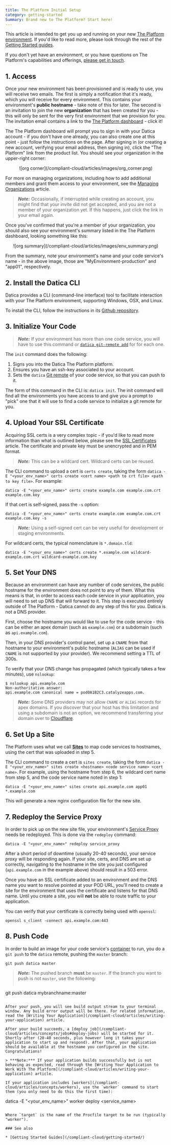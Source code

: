 ```yaml
---
title: The Platform Initial Setup
category: getting-started
Summary: Brand new to The Platform? Start here!
---
```


This article is intended to get you up and running on your new [The Platform](https://datica.com/compliant-cloud) [environment](/compliant-cloud/articles/concepts/environments). If you'd like to read more, please look through the rest of the [Getting Started guides](/compliant-cloud/getting-started/).

If you don't yet have an environment, or you have questions on The Platform's capabilities and offerings, [please get in touch](/compliant-cloud/articles/contact).

## 1. Access

Once your new environment has been provisioned and is ready to use, you will receive two emails. The first is simply a notification that it's ready, which you will receive for every environment. This contains your environment's **public hostname** - take note of this for later. The second is an invitation to join the new **organization** that has been created for you - this will only be sent for the very first environment that we provision for you. The invitation email contains a link to the [The Platform dashboard](https://product.datica.com/compliant-cloud) - click it!

The The Platform dashboard will prompt you to sign in with your Datica account - if you don't have one already, you can also create one at this point - just follow the instructions on the page. After signing in (or creating a new account, verifying your email address, then signing in), click the "The Platform" link from the product list. You should see your organization in the upper-right corner:

<center>![org corner](/compliant-cloud/articles/images/org_corner.png)</center>

For more on managing organizations, including how to add additional members and grant them access to your environment, see the [Managing Organizations](/compliant-cloud/articles/concepts/organizations) article.

> ***Note:*** Occasionally, if interrupted while creating an account, you might find that your invite did not get accepted, and you are not a member of your organization yet. If this happens, just click the link in your email again.

Once you've confirmed that you're a member of your organization, you should also see your environment's summary listed in the The Platform dashboard, looking something like this:

<center>![org summary](/compliant-cloud/articles/images/env_summary.png)</center>

From the summary, note your environment's name and your code service's name - in the above image, those are "MyEnvironment-production" and "app01", respectively.

## 2. Install the Datica CLI

Datica provides a CLI (command-line interface) tool to facilitate interaction with your The Platform environment, supporting Windows, OSX, and Linux.

To install the CLI, follow the instructions in its [Github repository](https://github.com/daticahealth/cli).

## 3. Initialize Your Code

> ***Note:*** If your environment has more than one code service, you will have to use this command or [`datica git-remote add`](/compliant-cloud/cli-reference#git-remote-add) for for each one.

The `init` command does the following:

1. Signs you into the Datica The Platform platform.
2. Ensures you have an ssh-key associated to your account.
3. Sets the `datica` [Git remote](https://git-scm.com/book/en/v2/Git-Basics-Working-with-Remotes) of your code service, so that you can push to it.

The form of this command in the CLI is: `datica init`. The init command will find all the environments you have access to and give you a prompt to "pick" one that it will use to find a code service to initialize a git remote for you.


## 4. Upload Your SSL Certificate

Acquiring SSL certs is a very complex topic - if you'd like to read more information than what is outlined below, please see the [SSL Certificates](/compliant-cloud/articles/guides/self-service-SSL/) article. The certificate and private key must be unencrypted and in PEM format.

> ***Note:*** This can be a wildcard cert. Wildcard certs can be reused.

The CLI command to upload a cert is `certs create`, taking the form `datica -E "<your_env_name>" certs create <cert name> <path to crt file> <path to key file>`. For example:

```
datica -E "<your_env_name>" certs create example.com example.com.crt example.com.key
```

If that cert is self-signed, pass the `-s` option:

```
datica -E "<your_env_name>" certs create example.com example.com.crt example.com.key -s
```

> ***Note:*** Using a self-signed cert can be very useful for development or staging environments.

For wildcard certs, the typical nomenclature is `*.domain.tld`:

```
datica -E "<your_env_name>" certs create *.example.com wildcard-example.com.crt wildcard-example.com.key
```

## 5. Set Your DNS

Because an environment can have any number of code services, the public hostname for the environment does not point to any of them. What this means is that, in order to access each code service in your application, you will need to set up DNS that will forward to it. This step is executed entirely outside of The Platform - Datica cannot do any step of this for you. Datica is not a DNS provider.

First, choose the hostname you would like to use for the code service - this can be either an apex domain (such as `example.com`) or a subdomain (such as `api.example.com`).

Then, in your DNS provider's control panel, set up a `CNAME` from that hostname to your environment's public hostname (`ALIAS` can be used if `CNAME` is not supported by your provider). We recommend setting a TTL of 300s.

To verify that your DNS change has propagated (which typically takes a few minutes), use `nslookup`:

```
$ nslookup api.example.com
Non-authoritative answer:
api.example.com canonical name = pod0A1B2C3.catalyzeapps.com.
```

> ***Note:*** Some DNS providers may not allow `CNAME` _or_ `ALIAS` records for apex domains. If you discover that your host has this limitation and using a subdomain is not an option, we recommend transferring your domain over to [Cloudflare](https://www.cloudflare.com/).

## 6. Set Up a Site

The Platform uses what we call **[Sites](/compliant-cloud/articles/concepts/sites)** to map code services to hostnames, using the cert that was uploaded in step 5.

The CLI command to create a cert is `sites create`, taking the form `datica -E "<your_env_name>" sites create <hostname> <code service name> <cert name>`. For example, using the hostname from step 6, the wildcard cert name from step 5, and the code service name noted in step 1:

```
datica -E "<your_env_name>" sites create api.example.com app01 *.example.com
```

This will generate a new nginx configuration file for the new site.

## 7. Redeploy the Service Proxy

In order to pick up on the new site file, your environment's [Service Proxy](/compliant-cloud/articles/concepts/service-proxy) needs be redeployed. This is done via the `redeploy` command:

```
datica -E "<your_env_name>" redeploy service_proxy
```

After a short period of downtime (usually 20-40 seconds), your service proxy will be responding again. If your site, certs, and DNS are set up correctly, navigating to the hostname in the site you just configured (`api.example.com` in the example above) should result in a 503 error.

Once you have an SSL certificate added to an environment and the DNS name you want to resolve pointed at your POD URL, you'll need to create a site for the environment that uses the certificate and listens for that DNS name. Until you create a site, you will **not** be able to route traffic to your application.

You can verify that your certificate is correctly being used with `openssl`:

`openssl s_client -connect api.example.com:443`

## 8. Push Code

In order to build an image for your code service's [container](/compliant-cloud/articles/concepts/containers) to run, you do a `git push` to the `datica` remote, pushing the `master` branch:

```
git push datica master
```

> ***Note:*** The pushed branch **must** be `master`. If the branch you want to push is not `master`, use the following:
>
> ```
git push datica mybranchname:master
```

After your push, you will see build output stream to your terminal window. Any build error output will be there. For related information, read the [Writing Your Application](/compliant-cloud/articles/writing-your-application) article.

After your build succeeds, a [deploy job](/compliant-cloud/articles/concepts/jobs#deploy-jobs) will be started for it. Shortly after (20-40 seconds, plus however long it takes your application to start up and respond). After that, your application should be available at the hostname you configured in the site. Congratulations!

> ***Note:*** If your application builds successfully but is not behaving as expected, read through the [Writing Your Application to Work With The Platform](/compliant-cloud/articles/writing-your-application) article.

If your application includes [workers](/compliant-cloud/articles/concepts/workers), use the `worker` command to start them (you only need to do this the first time):

```
datica -E "<your_env_name>" worker deploy <service_name> <target>
```

Where `target` is the name of the Procfile target to be run (typically "worker").

### See also

* [Getting Started Guides](/compliant-cloud/getting-started/)
